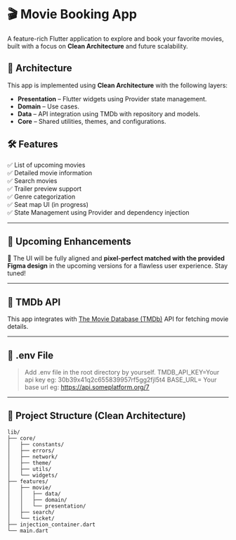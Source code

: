 # 🎬 Movie Booking App

A feature-rich Flutter application to explore and book your favorite movies, built with a focus on **Clean Architecture** and future scalability.

## 🧱 Architecture

This app is implemented using **Clean Architecture** with the following layers:

- **Presentation** – Flutter widgets using Provider state management.
- **Domain** – Use cases.
- **Data** – API integration using TMDb with repository and models.
- **Core** – Shared utilities, themes, and configurations.

## 🛠 Features

✅ List of upcoming movies  
✅ Detailed movie information  
✅ Search movies  
✅ Trailer preview support  
✅ Genre categorization  
✅ Seat map UI (in progress)  
✅ State Management using Provider and dependency injection

---

## 🎯 Upcoming Enhancements

🚀 The UI will be fully aligned and **pixel-perfect matched with the provided Figma design** in the upcoming versions for a flawless user experience. Stay tuned!

---

## 🔗 TMDb API

This app integrates with [The Movie Database (TMDb)](https://www.themoviedb.org/) API for fetching movie details.

---

## 📱 .env File 

> Add .env file in the root directory by yourself.
> TMDB_API_KEY=Your api key eg: 30b39x41q2c655839957rf5gg2fjl5t4
> BASE_URL= Your base url eg: https://api.someplatform.org/7

---

## 📁 Project Structure (Clean Architecture)

```text
lib/
├── core/
│   ├── constants/
│   ├── errors/
│   ├── network/
│   ├── theme/
│   ├── utils/
│   └── widgets/
├── features/
│   ├── movie/
│   │   ├── data/
│   │   ├── domain/
│   │   └── presentation/
│   ├── search/
│   └── ticket/
├── injection_container.dart
└── main.dart

